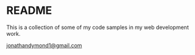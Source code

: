 # README #

This is a collection of some of my code samples in my web development work.

jonathandymond1@gmail.com